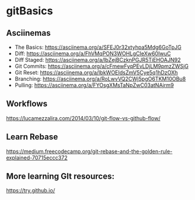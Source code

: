 # gitBasics

## Asciinemas

* The Basics: https://asciinema.org/a/SFEJ0r32xtyhpa5Mdg6GoTpJG
* Diff: https://asciinema.org/a/FhVMqPON3WOHLgCIeXw60IwuC
* Diff Staged: https://asciinema.org/a/lbZejBCzknPGJR5TiEHOAJN92
* Git Commits: https://asciinema.org/a/cFmewFyqPEvLDjLM9pmzZWSjG
* Git Reset: https://asciinema.org/a/IbkWOEIdsZmV5Cye5q1hDzOXh
* Branching: https://asciinema.org/a/RoLwvVQ2CWj5pgO6TKM10OBu8
* Pulling: https://asciinema.org/a/FYOsgXMsTaNpZwC03atNAjrm9

## Workflows
https://lucamezzalira.com/2014/03/10/git-flow-vs-github-flow/

## Learn Rebase
https://medium.freecodecamp.org/git-rebase-and-the-golden-rule-explained-70715eccc372


## More learning GIt resources:
https://try.github.io/
